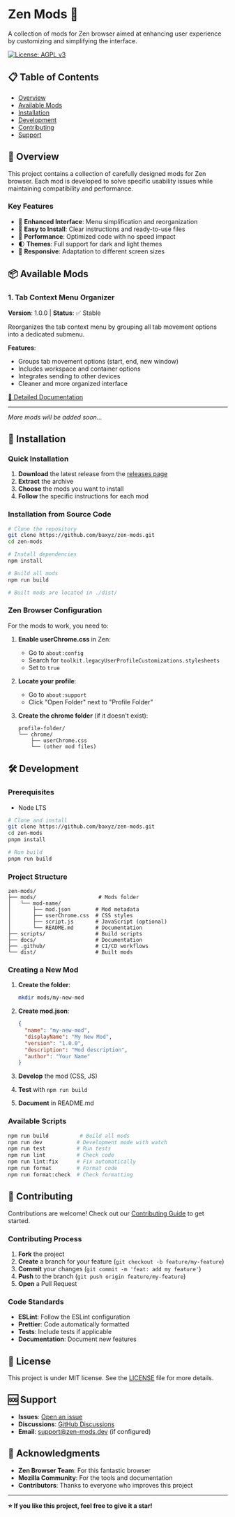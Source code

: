 # Zen Mods 🚀

A collection of mods for Zen browser aimed at enhancing user experience by customizing and simplifying the interface.

[![License: AGPL v3](https://img.shields.io/badge/License-AGPL%20v3-blue.svg)](https://www.gnu.org/licenses/agpl-3.0.html)

## 📋 Table of Contents

- [Overview](#overview)
- [Available Mods](#available-mods)
- [Installation](#installation)
- [Development](#development)
- [Contributing](#contributing)
- [Support](#support)

## 🎯 Overview

This project contains a collection of carefully designed mods for Zen browser. Each mod is developed to solve specific usability issues while maintaining compatibility and performance.

### Key Features

- 🎨 **Enhanced Interface**: Menu simplification and reorganization
- 🔧 **Easy to Install**: Clear instructions and ready-to-use files
- 🚀 **Performance**: Optimized code with no speed impact
- 🌓 **Themes**: Full support for dark and light themes
- 📱 **Responsive**: Adaptation to different screen sizes

## 📦 Available Mods

### 1. Tab Context Menu Organizer

**Version**: 1.0.0 | **Status**: ✅ Stable

Reorganizes the tab context menu by grouping all tab movement options into a dedicated submenu.

**Features**:

- Groups tab movement options (start, end, new window)
- Includes workspace and container options
- Integrates sending to other devices
- Cleaner and more organized interface

[📖 Detailed Documentation](./mods/tab-context-organizer/README.md)

---

_More mods will be added soon..._

## 🚀 Installation

### Quick Installation

1. **Download** the latest release from the [releases page](https://github.com/baxyz/zen-mods/releases)
2. **Extract** the archive
3. **Choose** the mods you want to install
4. **Follow** the specific instructions for each mod

### Installation from Source Code

```bash
# Clone the repository
git clone https://github.com/baxyz/zen-mods.git
cd zen-mods

# Install dependencies
npm install

# Build all mods
npm run build

# Built mods are located in ./dist/
```

### Zen Browser Configuration

For the mods to work, you need to:

1. **Enable userChrome.css** in Zen:
   - Go to `about:config`
   - Search for `toolkit.legacyUserProfileCustomizations.stylesheets`
   - Set to `true`

2. **Locate your profile**:
   - Go to `about:support`
   - Click "Open Folder" next to "Profile Folder"

3. **Create the chrome folder** (if it doesn't exist):
   ```
   profile-folder/
   └── chrome/
       ├── userChrome.css
       └── (other mod files)
   ```

## 🛠️ Development

### Prerequisites

- Node LTS


```bash
# Clone and install
git clone https://github.com/baxyz/zen-mods.git
cd zen-mods
pnpm install

# Run build
pnpm run build
```

### Project Structure

```
zen-mods/
├── mods/                    # Mods folder
│   └── mod-name/
│       ├── mod.json        # Mod metadata
│       ├── userChrome.css  # CSS styles
│       ├── script.js       # JavaScript (optional)
│       └── README.md       # Documentation
├── scripts/                # Build scripts
├── docs/                   # Documentation
├── .github/                # CI/CD workflows
└── dist/                   # Built mods
```

### Creating a New Mod

1. **Create the folder**:

   ```bash
   mkdir mods/my-new-mod
   ```

2. **Create mod.json**:

   ```json
   {
     "name": "my-new-mod",
     "displayName": "My New Mod",
     "version": "1.0.0",
     "description": "Mod description",
     "author": "Your Name"
   }
   ```

3. **Develop** the mod (CSS, JS)
4. **Test** with `npm run build`
5. **Document** in README.md

### Available Scripts

```bash
npm run build          # Build all mods
npm run dev           # Development mode with watch
npm run test          # Run tests
npm run lint          # Check code
npm run lint:fix      # Fix automatically
npm run format        # Format code
npm run format:check  # Check formatting
```

## 🤝 Contributing

Contributions are welcome! Check out our [Contributing Guide](./docs/CONTRIBUTING.md) to get started.

### Contributing Process

1. **Fork** the project
2. **Create** a branch for your feature (`git checkout -b feature/my-feature`)
3. **Commit** your changes (`git commit -m 'feat: add my feature'`)
4. **Push** to the branch (`git push origin feature/my-feature`)
5. **Open** a Pull Request

### Code Standards

- **ESLint**: Follow the ESLint configuration
- **Prettier**: Code automatically formatted
- **Tests**: Include tests if applicable
- **Documentation**: Document new features

## 📄 License

This project is under MIT license. See the [LICENSE](LICENSE) file for more details.

## 🆘 Support

- **Issues**: [Open an issue](https://github.com/baxyz/zen-mods/issues)
- **Discussions**: [GitHub Discussions](https://github.com/baxyz/zen-mods/discussions)
- **Email**: support@zen-mods.dev (if configured)

## 🙏 Acknowledgments

- **Zen Browser Team**: For this fantastic browser
- **Mozilla Community**: For the tools and documentation
- **Contributors**: Thanks to everyone who improves this project

---

**⭐ If you like this project, feel free to give it a star!**

